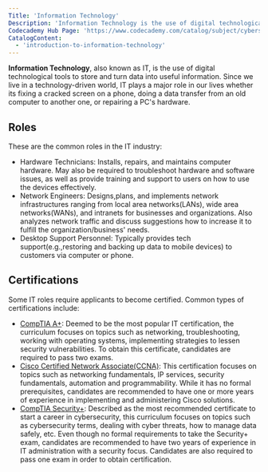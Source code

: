 ```yaml
---
Title: 'Information Technology'
Description: 'Information Technology is the use of digital technological tools to store and turn data into useful information'
Codecademy Hub Page: 'https://www.codecademy.com/catalog/subject/cybersecurity'
CatalogContent:
  - 'introduction-to-information-technology'
---
```


<link rel="cannonical" href="https://www.codecademy.com/courses/introduction-to-it/articles/it-overview"/>

**Information Technology**, also known as IT, is the use of digital technological tools to store and turn data into useful information. Since we live in a technology-driven world, IT plays a major role in our lives whether its fixing a cracked screen on a phone, doing a data transfer from an old computer to another one, or repairing a PC's hardware.

## Roles

These are the common roles in the IT industry:

- Hardware Technicians: Installs, repairs, and maintains computer hardware. May also be required to troubleshoot hardware and software issues, as well as provide training and support to users on how to use the devices effectively.
- Network Engineers: Designs,plans, and implements network infrastructures ranging from local area networks(LANs), wide area networks(WANs), and intranets for businesses and organizations. Also analyzes network traffic and discuss suggestions how to increase it to fulfill the organization/business' needs.
- Desktop Support Personnel: Typically provides tech support(e.g.,restoring and backing up data to mobile devices) to customers via computer or phone.

## Certifications

Some IT roles require applicants to become certified. Common types of certifications include:

- [CompTIA A+](https://www.comptia.org/certifications/a): Deemed to be the most popular IT certification, the curriculum focuses on topics such as networking, troubleshooting, working with operating systems, implementing strategies to lessen security vulnerabilities. To obtain this certificate, candidates are required to pass two exams.
- [Cisco Certified Network Associate(CCNA)](https://www.cisco.com/c/en/us/training-events/training-certifications/certifications/associate/ccna.html#~about-ccna): This certification focuses on topics such as networking fundamentals, IP services, security fundamentals, automation and programmability. While it has no formal prerequisites, candidates are recommended to have one or more years of experience in implementing and administering Cisco solutions.
- [CompTIA Security+](https://www.comptia.org/certifications/security): Described as the most recommended certificate to start a career in cybersecurity, this curriculum focuses on topics such as cybersecurity terms, dealing with cyber threats, how to manage data safely, etc. Even though no formal requirements to take the Security+ exam, candidates are recommended to have two years of experience in IT administration with a security focus. Candidates are also required to pass one exam in order to obtain certification.
